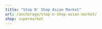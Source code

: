 ```yaml
---
title: "Stop N' Shop Asian Market"
url: /anchorage/stop-n-shop-asian-market/
shop: supermarket
---
```

